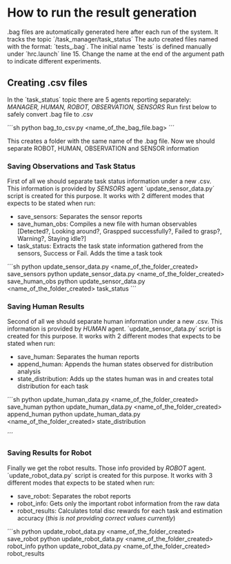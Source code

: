 # How to run the result generation
.bag files are automatically generated here after each run of the system. It tracks the topic ´/task_manager/task_status´
The auto created files named with the format: ´tests_<date-and-time>.bag´. The initial name ´tests´ is defined manually under ´hrc.launch´ line 15. Change the name at the end of the argument path to indicate different experiments.

## Creating .csv files

In the ´task_status´ topic there are 5 agents reporting separately: *MANAGER, HUMAN, ROBOT, OBSERVATION, SENSORS*
Run first below to safely convert .bag file to .csv

´´´sh
python bag_to_csv.py <name_of_the_bag_file.bag>
´´´

This creates a folder with the same name of the .bag file. Now we should separate ROBOT, HUMAN, OBSERVATION and SENSOR information

### Saving Observations and Task Status
First of all we should separate task status information under a new .csv. This information is provided by *SENSORS* agent
´update_sensor_data.py´ script is created for this purpose. It works with 2 different modes that expects to be stated when run:
- save_sensors: Separates the sensor reports
- save_human_obs: Compiles a new file with human observables [Detected?, Looking around?, Graspped successfully?, Failed to grasp?, Warning?, Staying idle?]
- task_status: Extracts the task state information gathered from the sensors, Success or Fail. Adds the time a task took

´´´sh
python update_sensor_data.py <name_of_the_folder_created> save_sensors
python update_sensor_data.py <name_of_the_folder_created> save_human_obs
python update_sensor_data.py <name_of_the_folder_created> task_status
´´´

### Saving Human Results
Second of all we should separate human information under a new .csv. This information is provided by *HUMAN* agent.
´update_sensor_data.py´ script is created for this purpose. It works with 2 different modes that expects to be stated when run:
- save_human: Separates the human reports
- append_human: Appends the human states observed for distribution analysis
- state_distribution: Adds up the states human was in and creates total distribution for each task

´´´sh
python update_human_data.py <name_of_the_folder_created> save_human
python update_human_data.py <name_of_the_folder_created> append_human
python update_human_data.py <name_of_the_folder_created> state_distribution

´´´

### Saving Results for Robot
Finally we get the robot results. Those info provided by *ROBOT* agent.
´update_robot_data.py´ script is created for this purpose. It works with 3 different modes that expects to be stated when run:
- save_robot: Separates the robot reports
- robot_info: Gets only the important robot information from the raw data
- robot_results: Calculates total disc rewards for each task and estimation accuracy (*this is not providing correct values currently*)

´´´sh
python update_robot_data.py <name_of_the_folder_created> save_robot
python update_robot_data.py <name_of_the_folder_created> robot_info
python update_robot_data.py <name_of_the_folder_created> robot_results
